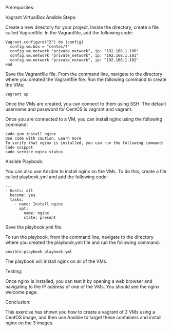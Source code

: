 Prerequisites:

Vagrant
VirtualBox
Ansible
Steps:

Create a new directory for your project.
Inside the directory, create a file called Vagrantfile.
In the Vagrantfile, add the following code:
```Code snippet
Vagrant.configure("2") do |config|
  config.vm.box = "centos/7"
  config.vm.network "private_network", ip: "192.168.1.100"
  config.vm.network "private_network", ip: "192.168.1.101"
  config.vm.network "private_network", ip: "192.168.1.102"
end
```
Save the Vagrantfile file.
From the command line, navigate to the directory where you created the Vagrantfile file.
Run the following command to create the VMs:
```
vagrant up
```
Once the VMs are created, you can connect to them using SSH. The default username and password for CentOS is vagrant and vagrant.

Once you are connected to a VM, you can install nginx using the following command:

```Code snippet
sudo yum install nginx
Use code with caution. Learn more
To verify that nginx is installed, you can run the following command:
Code snippet
sudo service nginx status
```
Ansible Playbook:

You can also use Ansible to install nginx on the VMs. To do this, create a file called playbook.yml and add the following code:

```Code snippet
---
- hosts: all
  become: yes
  tasks:
    - name: Install nginx
      apt:
        name: nginx
        state: present
```
Save the playbook.yml file.

To run the playbook, from the command line, navigate to the directory where you created the playbook.yml file and run the following command:

```
ansible-playbook playbook.yml
```
The playbook will install nginx on all of the VMs.

Testing:

Once nginx is installed, you can test it by opening a web browser and navigating to the IP address of one of the VMs. You should see the nginx welcome page.

Conclusion:

This exercise has shown you how to create a vagrant of 3 VMs using a CentOS image, and then use Ansible to target these containers and install nginx on the 3 images.
